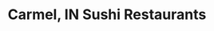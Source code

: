 ---
layout: city
title: Carmel, IN Sushi Restaurants
permalink: /indiana/carmel/
stateAbbr: IN
stateName: Indiana
cityName: Carmel
---
